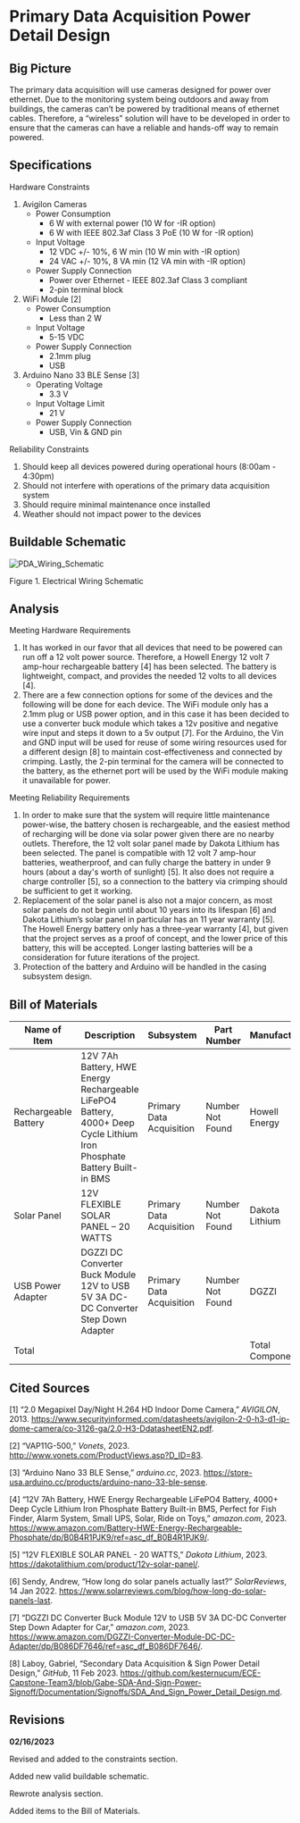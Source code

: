 # Primary Data Acquisition Power Detail Design

## Big Picture

The primary data acquisition will use cameras designed for power over ethernet. Due to the monitoring system being outdoors and away from buildings, the cameras can’t be powered by traditional means of ethernet cables. Therefore, a “wireless” solution will have to be developed in order to ensure that the cameras can have a reliable and hands-off way to remain powered.

## Specifications

Hardware Constraints

1. Avigilon Cameras
    * Power Consumption
        * 6 W with external power (10 W for -IR option)
        * 6 W with IEEE 802.3af Class 3 PoE (10 W for -IR option)
    * Input Voltage
        * 12 VDC +/- 10%, 6 W min (10 W min with -IR option)
        * 24 VAC +/- 10%, 8 VA min (12 VA min with -IR option)
    * Power Supply Connection
        * Power over Ethernet - IEEE 802.3af Class 3 compliant
        * 2-pin terminal block
2. WiFi Module [2]
    * Power Consumption
        * Less than 2 W
    * Input Voltage
        * 5-15 VDC
    * Power Supply Connection
        * 2.1mm plug
        * USB
3. Arduino Nano 33 BLE Sense [3]
    * Operating Voltage
        * 3.3 V
    * Input Voltage Limit
        * 21 V
    * Power Supply Connection
        * USB, Vin & GND pin

Reliability Constraints

1. Should keep all devices powered during operational hours (8:00am - 4:30pm)
2. Should not interfere with operations of the primary data acquisition system
3. Should require minimal maintenance once installed
4. Weather should not impact power to the devices

## Buildable Schematic

![PDA_Wiring_Schematic](https://user-images.githubusercontent.com/80428236/219553780-1b5e38c1-d0f1-47f3-a0a0-48e2fc9916c7.png)

Figure 1. Electrical Wiring Schematic

## Analysis

Meeting Hardware Requirements

1. It has worked in our favor that all devices that need to be powered can run off a 12 volt power source. Therefore, a Howell Energy 12 volt 7 amp-hour rechargeable battery [4] has been selected. The battery is lightweight, compact, and provides the needed 12 volts to all devices [4].
2. There are a few connection options for some of the devices and the following will be done for each device. The WiFi module only has a 2.1mm plug or USB power option, and in this case it has been decided to use a converter buck module which takes a 12v positive and negative wire input and steps it down to a 5v output [7]. For the Arduino, the Vin and GND input will be used for reuse of some wiring resources used for a different design [8] to maintain cost-effectiveness and connected by crimping. Lastly, the 2-pin terminal for the camera will be connected to the battery, as the ethernet port will be used by the WiFi module making it unavailable for power.

Meeting Reliability Requirements

1. In order to make sure that the system will require little maintenance power-wise, the battery chosen is rechargeable, and the easiest method of recharging will be done via solar power given there are no nearby outlets. Therefore, the 12 volt solar panel made by Dakota Lithium has been selected. The panel is compatible with 12 volt 7 amp-hour batteries, weatherproof, and can fully charge the battery in under 9 hours (about a day's worth of sunlight) [5]. It also does not require a charge controller [5], so a connection to the battery via crimping should be sufficient to get it working. 
2. Replacement of the solar panel is also not a major concern, as most solar panels do not begin until about 10 years into its lifespan [6] and Dakota Lithium’s solar panel in particular has an 11 year warranty [5]. The Howell Energy battery only has a three-year warranty [4], but given that the project serves as a proof of concept, and the lower price of this battery, this will be accepted. Longer lasting batteries will be a consideration for future iterations of the project.
3. Protection of the battery and Arduino will be handled in the casing subsystem design.

## Bill of Materials

| Name of Item | Description | Subsystem | Part Number | Manufacturer | Quantity | Price | Total |
|--------------|-------------|-----------|-------------|--------------|----------|-------|-------|
|Rechargeable Battery| 12V 7Ah Battery, HWE Energy Rechargeable LiFePO4 Battery, 4000+ Deep Cycle Lithium Iron Phosphate Battery Built-in BMS | Primary Data Acquisition | Number Not Found | Howell Energy | 7 | $34.56 | $241.92 |
|Solar Panel| 12V FLEXIBLE SOLAR PANEL – 20 WATTS | Primary Data Acquisition | Number Not Found | Dakota Lithium | 7 | $49.00 | $343.00 |
|USB Power Adapter| DGZZI DC Converter Buck Module 12V to USB 5V 3A DC-DC Converter Step Down Adapter | Primary Data Acquisition | Number Not Found | DGZZI | 7 | $10.59 | $74.13 |
| Total | | | | Total Components | 21 | Total Cost | $659.05 |

## Cited Sources

[1] “2.0 Megapixel Day/Night H.264 HD Indoor Dome Camera,” _AVIGILON_, 2013.  https://www.securityinformed.com/datasheets/avigilon-2-0-h3-d1-ip-dome-camera/co-3126-ga/2.0-H3-DdatasheetEN2.pdf.

[2] “VAP11G-500,” _Vonets_, 2023. http://www.vonets.com/ProductViews.asp?D_ID=83.

[3] “Arduino Nano 33 BLE Sense,” _arduino.cc_, 2023. https://store-usa.arduino.cc/products/arduino-nano-33-ble-sense.

[4] “12V 7Ah Battery, HWE Energy Rechargeable LiFePO4 Battery, 4000+ Deep Cycle Lithium Iron Phosphate Battery Built-in BMS, Perfect for Fish Finder, Alarm System, Small UPS, Solar, Ride on Toys,” _amazon.com_, 2023. https://www.amazon.com/Battery-HWE-Energy-Rechargeable-Phosphate/dp/B0B4R1PJK9/ref=asc_df_B0B4R1PJK9/.

[5] “12V FLEXIBLE SOLAR PANEL - 20 WATTS,” _Dakota Lithium_, 2023. https://dakotalithium.com/product/12v-solar-panel/.

[6] Sendy, Andrew, “How long do solar panels actually last?” _SolarReviews_, 14 Jan 2022.  https://www.solarreviews.com/blog/how-long-do-solar-panels-last.

[7] “DGZZI DC Converter Buck Module 12V to USB 5V 3A DC-DC Converter Step Down Adapter for Car,” _amazon.com_, 2023. https://www.amazon.com/DGZZI-Converter-Module-DC-DC-Adapter/dp/B086DF7646/ref=asc_df_B086DF7646/. 

[8] Laboy, Gabriel, “Secondary Data Acquisition & Sign Power Detail Design,” _GitHub_, 11 Feb 2023. https://github.com/kesternucum/ECE-Capstone-Team3/blob/Gabe-SDA-And-Sign-Power-Signoff/Documentation/Signoffs/SDA_And_Sign_Power_Detail_Design.md.

## Revisions

**02/16/2023**

Revised and added to the constraints section.

Added new valid buildable schematic.

Rewrote analysis section.

Added items to the Bill of Materials.
